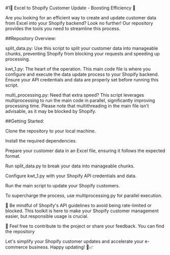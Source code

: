#1🚀 Excel to Shopify Customer Update - Boosting Efficiency 🚀

Are you looking for an efficient way to create and update customer data from Excel into your Shopify backend? Look no further! Our repository provides the tools you need to streamline this process.

##Repository Overview:

split_data.py: Use this script to split your customer data into manageable chunks, preventing Shopify from blocking your requests and speeding up processing.

kwt_1.py: The heart of the operation. This main code file is where you configure and execute the data update process to your Shopify backend. Ensure your API credentials and data are properly set before running this script.

multi_processing.py: Need that extra speed? This script leverages multiprocessing to run the main code in parallel, significantly improving processing time. Please note that multithreading in the main file isn't advisable, as it may be blocked by Shopify.

##Getting Started:

Clone the repository to your local machine.

Install the required dependencies.

Prepare your customer data in an Excel file, ensuring it follows the expected format.

Run split_data.py to break your data into manageable chunks.

Configure kwt_1.py with your Shopify API credentials and data.

Run the main script to update your Shopify customers.

To supercharge the process, use multiprocessing.py for parallel execution.

🚨 Be mindful of Shopify's API guidelines to avoid being rate-limited or blocked. This toolkit is here to make your Shopify customer management easier, but responsible usage is crucial.

📝 Feel free to contribute to the project or share your feedback. You can find the repository 

Let's simplify your Shopify customer updates and accelerate your e-commerce business. Happy updating! 🛒📈